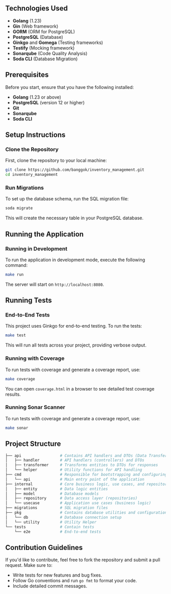 ## Technologies Used
- **Golang** (1.23)
- **Gin** (Web framework)
- **GORM** (ORM for PostgreSQL)
- **PostgreSQL** (Database)
- **Ginkgo** and **Gomega** (Testing frameworks)
- **Testify** (Mocking framework)
- **Sonarqube** (Code Quality Analysis)
- **Soda CLI** (Database Migration)

## Prerequisites
Before you start, ensure that you have the following installed:
- **Golang** (1.23 or above)
- **PostgreSQL** (version 12 or higher)
- **Git**
- **Sonarqube**
- **Soda CLI**

## Setup Instructions

### Clone the Repository
First, clone the repository to your local machine:
```bash
git clone https://github.com/banggok/inventory_management.git
cd inventory_management
```

### Run Migrations
To set up the database schema, run the SQL migration file:

```bash
soda migrate
```

This will create the necessary table in your PostgreSQL database.

## Running the Application

### Running in Development
To run the application in development mode, execute the following command:

```bash
make run
```

The server will start on `http://localhost:8080`.

## Running Tests

### End-to-End Tests
This project uses Ginkgo for end-to-end testing. To run the tests:

```bash
make test
```

This will run all tests across your project, providing verbose output.

### Running with Coverage
To run tests with coverage and generate a coverage report, use:

```bash
make coverage
```

You can open `coverage.html` in a browser to see detailed test coverage results.

### Running Sonar Scanner
To run tests with coverage and generate a coverage report, use:

```bash
make sonar
```

## Project Structure

```bash
├── api                 # Contains API handlers and DTOs (Data Transfer Objects).
│   ├── handler         # API handlers (controllers) and DTOs
│   ├── transformer     # Transforms entities to DTOs for responses
│   └── helper          # Utility functions for API handling
├── cmd                 # Responsible for bootstrapping and configuring the application.
│   └── api             # Main entry point of the application
├── internal            # Core business logic, use cases, and repositories.
│   ├── entity          # Data logic entities
│   ├── model           # Database models
│   ├── repository      # Data access layer (repositories)
│   └── usecase         # Application use cases (business logic)
├── migrations          # SQL migration files
├── pkg                 # Contains database utilities and configuration.
│   └── db              # Database connection setup
│   └── utility         # Utility Helper
└── tests               # Contain tests
    └── e2e             # End-to-end tests
```


## Contribution Guidelines

If you'd like to contribute, feel free to fork the repository and submit a pull request. Make sure to:
- Write tests for new features and bug fixes.
- Follow Go conventions and run `go fmt` to format your code.
- Include detailed commit messages.
